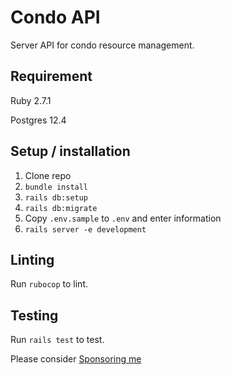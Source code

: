 # Condo API

Server API for condo resource management.

## Requirement
Ruby 2.7.1

Postgres 12.4

## Setup / installation

1. Clone repo
2. `bundle install`
3. `rails db:setup`
4. `rails db:migrate`
5. Copy `.env.sample` to `.env` and enter information
5. `rails server -e development`

## Linting

Run `rubocop` to lint.

## Testing

Run `rails test` to test.

Please consider [Sponsoring me](https://github.com/sponsors/djensenius)
